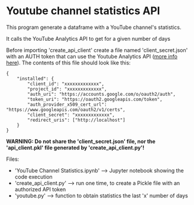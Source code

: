 # Youtube channel statistics API

This program generate a dataframe with a YouTube channel's statistics.

It calls the YouTube Analytics API to get for a given number of days

Before importing 'create_api_client' create a file named 'client_secret.json' with an AUTH token that can use the Youtube Analytics API ([more info here](https://www.slickremix.com/docs/get-api-key-for-youtube/)). The contents of this file should look like this:

```
{
    "installed": {
        "client_id": "xxxxxxxxxxxxx",
        "project_id": "xxxxxxxxxxxxx",
        "auth_uri": "https://accounts.google.com/o/oauth2/auth",
        "token_uri": "https://oauth2.googleapis.com/token",
        "auth_provider_x509_cert_url": "https://www.googleapis.com/oauth2/v1/certs",
        "client_secret": "xxxxxxxxxxxxx",
        "redirect_uris": ["http://localhost"]
    }
}
```

**WARNING: Do not share the 'client_secret.json' file, nor the 'api_client.pkl' file generated by 'create_api_client.py'!**

Files:
- 'YouTube Channel Statistics.ipynb' --> Jupyter notebook showing the code execution
- 'create_api_client.py' --> run one time, to create a Pickle file with an authorized API token
- 'youtube.py' --> function to obtain statistics the last 'x' number of days
